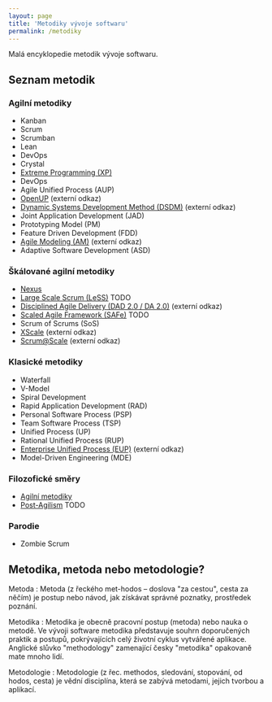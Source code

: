 ```yaml
---
layout: page
title: 'Metodiky vývoje softwaru'
permalink: /metodiky
---
```


Malá encyklopedie metodik vývoje softwaru.

## Seznam metodik

### Agilní metodiky

- Kanban
- Scrum
- Scrumban
- Lean
- DevOps
- Crystal
- [Extreme Programming (XP)](/extremni-programovani)
- DevOps
- Agile Unified Process (AUP)
- [OpenUP](http://epf.eclipse.org/wikis/openup/) (externí odkaz)
- [Dynamic Systems Development Method (DSDM)](https://www.agilebusiness.org/resources/dsdm-handbooks/dsdm-atern-handbook-2008) (externí odkaz)
- Joint Application Development (JAD)
- Prototyping Model (PM)
- Feature Driven Development (FDD)
- [Agile Modeling (AM)](http://www.agilemodeling.com/) (externí odkaz)
- Adaptive Software Development (ASD)

### Škálované agilní metodiky

- [Nexus](/nexus-framework)
- [Large Scale Scrum (LeSS)](/lagre-scale-scrum) TODO
- [Disciplined Agile Delivery (DAD 2.0 / DA 2.0)](http://www.disciplinedagiledelivery.com/) (externí odkaz)
- [Scaled Agile Framework (SAFe)](/scaled-agile-framework) TODO
- Scrum of Scrums (SoS)
- [XScale](http://xscalealliance.org) (externí odkaz)
- [Scrum@Scale](https://www.scrumatscale.com/) (externí odkaz)

### Klasické metodiky

- Waterfall
- V-Model
- Spiral Development
- Rapid Application Development (RAD)
- Personal Software Process (PSP)
- Team Software Process (TSP)
- Unified Process (UP)
- Rational Unified Process (RUP)
- [Enterprise Unified Process (EUP)](http://enterpriseunifiedprocess.com/) (externí odkaz)
- Model-Driven Engineering (MDE)

### Filozofické směry

- [Agilní metodiky](/agile)
- [Post-Agilism](/post-agilism) TODO

### Parodie

- Zombie Scrum

## Metodika, metoda nebo metodologie?

Metoda
: Metoda (z řeckého met-hodos – doslova "za cestou", cesta za něčím) je postup nebo návod, jak získávat správné poznatky, prostředek poznání.

Metodika
: Metodika je obecně pracovní postup (metoda) nebo nauka o metodě. Ve vývoji software metodika představuje souhrn doporučených praktik a postupů, pokrývajících celý životní cyklus vytvářené aplikace. Anglické slůvko "methodology" zamenající česky "metodika" opakovaně mate mnoho lidí.

Metodologie
: Metodologie (z řec. methodos, sledování, stopování, od hodos, cesta) je vědní disciplína, která se zabývá metodami, jejich tvorbou a aplikací.

